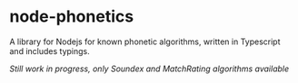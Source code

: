 # node-phonetics
A library for Nodejs for known phonetic algorithms, written in Typescript and includes typings.


*Still work in progress, only Soundex and MatchRating algorithms available*
